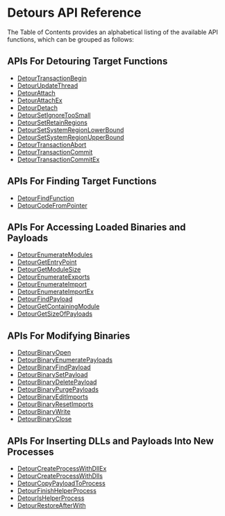 Detours API Reference
=====================

The Table of Contents provides an alphabetical listing of the available
API functions, which can be grouped as follows:

APIs For Detouring Target Functions
-----------------------------------

-   [DetourTransactionBegin](DetourTransactionBegin.md)
-   [DetourUpdateThread](DetourUpdateThread.md)
-   [DetourAttach](DetourAttach.md)
-   [DetourAttachEx](DetourAttachEx.md)
-   [DetourDetach](DetourDetach.md)
-   [DetourSetIgnoreTooSmall](DetourSetIgnoreTooSmall.md)
-   [DetourSetRetainRegions](DetourSetRetainRegions.md)
-   [DetourSetSystemRegionLowerBound](DetourSetSystemRegionLowerBound.md)
-   [DetourSetSystemRegionUpperBound](DetourSetSystemRegionUpperBound.md)
-   [DetourTransactionAbort](DetourTransactionAbort.md)
-   [DetourTransactionCommit](DetourTransactionCommit.md)
-   [DetourTransactionCommitEx](DetourTransactionCommitEx.md)

APIs For Finding Target Functions
---------------------------------

-   [DetourFindFunction](DetourFindFunction.md)
-   [DetourCodeFromPointer](DetourCodeFromPointer.md)

APIs For Accessing Loaded Binaries and Payloads
-----------------------------------------------

-   [DetourEnumerateModules](DetourEnumerateModules.md)
-   [DetourGetEntryPoint](DetourGetEntryPoint.md)
-   [DetourGetModuleSize](DetourGetModuleSize.md)
-   [DetourEnumerateExports](DetourEnumerateExports.md)
-   [DetourEnumerateImport](DetourEnumerateImports.md)
-   [DetourEnumerateImportEx](DetourEnumerateImportsEx.md)
-   [DetourFindPayload](DetourFindPayload.md)
-   [DetourGetContainingModule](DetourGetContainingModule.md)
-   [DetourGetSizeOfPayloads](DetourGetSizeOfPayloads.md)

APIs For Modifying Binaries
---------------------------

-   [DetourBinaryOpen](DetourBinaryOpen.md)
-   [DetourBinaryEnumeratePayloads](DetourBinaryEnumeratePayloads.md)
-   [DetourBinaryFindPayload](DetourBinaryFindPayload.md)
-   [DetourBinarySetPayload](DetourBinarySetPayload.md)
-   [DetourBinaryDeletePayload](DetourBinaryDeletePayload.md)
-   [DetourBinaryPurgePayloads](DetourBinaryPurgePayloads.md)
-   [DetourBinaryEditImports](DetourBinaryEditImports.md)
-   [DetourBinaryResetImports](DetourBinaryResetImports.md)
-   [DetourBinaryWrite](DetourBinaryWrite.md)
-   [DetourBinaryClose](DetourBinaryClose.md)

APIs For Inserting DLLs and Payloads Into New Processes
-------------------------------------------------------

-   [DetourCreateProcessWithDllEx](DetourCreateProcessWithDllEx.md)
-   [DetourCreateProcessWithDlls](DetourCreateProcessWithDlls.md)
-   [DetourCopyPayloadToProcess](DetourCopyPayloadToProcess.md)
-   [DetourFinishHelperProcess](DetourFinishHelperProcess.md)
-   [DetourIsHelperProcess](DetourIsHelperProcess.md)
-   [DetourRestoreAfterWith](DetourRestoreAfterWith.md)

